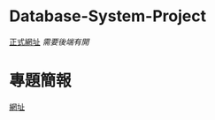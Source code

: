 # Database-System-Project
[正式網址](https://dab6-140-136-151-137.ngrok-free.app)
*需要後端有開*

# 專題簡報
[網址](https://www.canva.com/design/DAGY2UfpDXM/IOOSeR7D87CegKOKhK1Q_A/edit?utm_content=DAGY2UfpDXM&utm_campaign=designshare&utm_medium=link2&utm_source=sharebutton)

